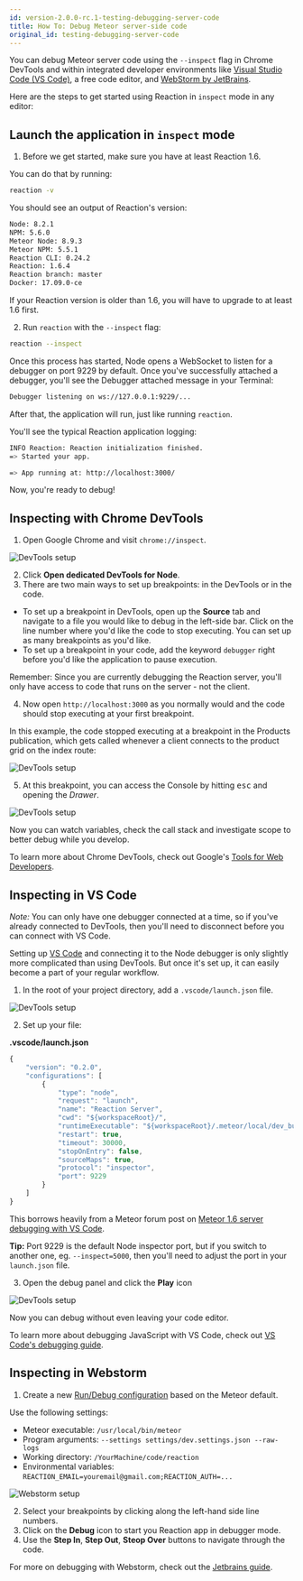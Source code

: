 ```yaml
---
id: version-2.0.0-rc.1-testing-debugging-server-code
title: How To: Debug Meteor server-side code
original_id: testing-debugging-server-code
---
```


You can debug Meteor server code using the `--inspect` flag in Chrome DevTools and within integrated developer environments like [Visual Studio Code (VS Code)](https://code.visualstudio.com/), a free code editor, and [WebStorm by JetBrains](https://www.jetbrains.com/webstorm/).

Here are the steps to get started using Reaction in `inspect` mode in any editor:

## Launch the application in `inspect` mode

1. Before we get started, make sure you have at least Reaction 1.6.

You can do that by running:

```sh
reaction -v
```

You should see an output of Reaction's version:

```sh
Node: 8.2.1
NPM: 5.6.0
Meteor Node: 8.9.3
Meteor NPM: 5.5.1
Reaction CLI: 0.24.2
Reaction: 1.6.4
Reaction branch: master
Docker: 17.09.0-ce
```

If your Reaction version is older than 1.6, you will have to upgrade to at least 1.6 first.

2. Run `reaction` with the `--inspect` flag:

```sh
reaction --inspect
```

Once this process has started, Node opens a WebSocket to listen for a debugger on port 9229 by default. Once you've successfully attached a debugger, you'll see the Debugger attached message in your Terminal:

```sh
Debugger listening on ws://127.0.0.1:9229/...
```

After that, the application will run, just like running `reaction`.

You'll see the typical Reaction application logging:

```sh
INFO Reaction: Reaction initialization finished.
=> Started your app.

=> App running at: http://localhost:3000/
```

Now, you're ready to debug!

## Inspecting with Chrome DevTools

1. Open Google Chrome and visit `chrome://inspect`.

![DevTools setup](https://blog.reactioncommerce.com/content/images/2017/11/devtools-setup.png)

2. Click **Open dedicated DevTools for Node**.
3. There are two main ways to set up breakpoints: in the DevTools or in the code.

- To set up a breakpoint in DevTools, open up the **Source** tab and navigate to a file you would like to debug in the left-side bar. Click on the line number where you'd like the code to stop executing. You can set up as many breakpoints as you'd like.
- To set up a breakpoint in your code, add the keyword `debugger` right before you'd like the application to pause execution.

Remember: Since you are currently debugging the Reaction server, you'll only have access to code that runs on the server - not the client.

4. Now open `http://localhost:3000` as you normally would and the code should stop executing at your first breakpoint.

In this example, the code stopped executing at a breakpoint in the Products publication, which gets called whenever a client connects to the product grid on the index route:

![DevTools setup](https://blog.reactioncommerce.com/content/images/2017/11/devtools-variables.png)

5. At this breakpoint, you can access the Console by hitting <kbd>esc</kbd> and opening the _Drawer_.

![DevTools setup](/assets/devtools-setup.gif "Open the drawer in console")

Now you can watch variables, check the call stack and investigate scope to better debug while you develop.

To learn more about Chrome DevTools, check out Google's [Tools for Web Developers](https://developers.google.com/web/tools/chrome-devtools/javascript/).

## Inspecting in VS Code

_Note:_ You can only have one debugger connected at a time, so if you've already connected to DevTools, then you'll need to disconnect before you can connect with VS Code.

Setting up [VS Code](https://code.visualstudio.com/) and connecting it to the Node debugger is only slightly more complicated than using DevTools. But once it's set up, it can easily become a part of your regular workflow.

1. In the root of your project directory, add a `.vscode/launch.json` file.

![DevTools setup](https://blog.reactioncommerce.com/content/images/2017/11/vscode-launch.png)

2. Set up your file:

**.vscode/launch.json**

```js
{
    "version": "0.2.0",
    "configurations": [
        {
            "type": "node",
            "request": "launch",
            "name": "Reaction Server",
            "cwd": "${workspaceRoot}/",
            "runtimeExecutable": "${workspaceRoot}/.meteor/local/dev_bundle/bin/npm",
            "restart": true,
            "timeout": 30000,
            "stopOnEntry": false,
            "sourceMaps": true,
            "protocol": "inspector",
            "port": 9229
        }
    ]
}
```

This borrows heavily from a Meteor forum post on [Meteor 1.6 server debugging with VS Code](https://forums.meteor.com/t/meteor-1-6-server-debugging-with-vs-code/39821).

**Tip:** Port 9229 is the default Node inspector port, but if you switch to another one, eg. `--inspect=5000`, then you'll need to adjust the port in your `launch.json` file.

3. Open the debug panel and click the **Play** icon

![DevTools setup](https://blog.reactioncommerce.com/content/images/2017/11/vscode-devtools.png)

Now you can debug without even leaving your code editor.

To learn more about debugging JavaScript with VS Code, check out [VS Code's debugging guide](https://code.visualstudio.com/docs/nodejs/nodejs-debugging).

## Inspecting in Webstorm

1. Create a new [Run/Debug configuration](https://www.jetbrains.com/help/webstorm/run-debug-configuration-javascript-debug.html) based on the Meteor default.

Use the following settings:

- Meteor executable: `/usr/local/bin/meteor`
- Program arguments: `--settings settings/dev.settings.json --raw-logs`
- Working directory: `/YourMachine/code/reaction`
- Environmental variables: `REACTION_EMAIL=youremail@gmail.com;REACTION_AUTH=...`

![Webstorm setup](https://user-images.githubusercontent.com/72819/34857305-fb058c44-f784-11e7-9739-c34f09c11bd0.png)

2. Select your breakpoints by clicking along the left-hand side line numbers.
3. Click on the **Debug** icon to start you Reaction app in debugger mode.
4. Use the **Step In**, **Step Out**, **Steop Over** buttons to navigate through the code.

For more on debugging with Webstorm, check out the [Jetbrains guide](https://www.jetbrains.com/help/webstorm/debugging-javascript-in-chrome.html).
